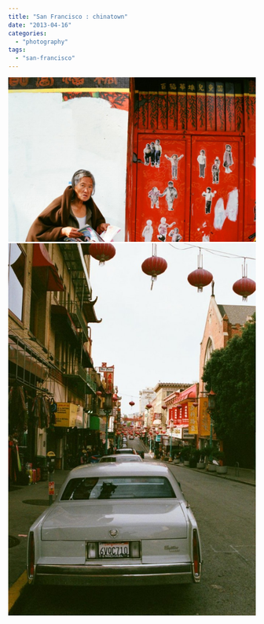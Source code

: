 ```yaml
---
title: "San Francisco : chinatown"
date: "2013-04-16"
categories: 
  - "photography"
tags: 
  - "san-francisco"
---
```


[![05440005](images/05440005-1024x678.jpg)](http://www.ultrabug.fr/wordpress/wp-content/uploads/2013/04/05440005.jpg) [![05440002](images/05440002-682x1024.jpg)](http://www.ultrabug.fr/wordpress/wp-content/uploads/2013/04/05440002.jpg)
